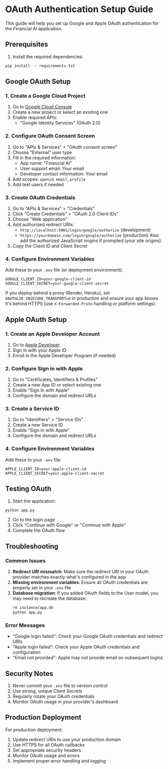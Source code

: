 # OAuth Authentication Setup Guide

This guide will help you set up Google and Apple OAuth authentication for the Financial AI application.

## Prerequisites

1. Install the required dependencies:
```bash
pip install -r requirements.txt
```

## Google OAuth Setup

### 1. Create a Google Cloud Project

1. Go to [Google Cloud Console](https://console.cloud.google.com/)
2. Create a new project or select an existing one
3. Enable required APIs:
   - "Google Identity Services" (OAuth 2.0)

### 2. Configure OAuth Consent Screen

1. Go to "APIs & Services" > "OAuth consent screen"
2. Choose "External" user type
3. Fill in the required information:
   - App name: "Financial AI"
   - User support email: Your email
   - Developer contact information: Your email
4. Add scopes: `openid`, `email`, `profile`
5. Add test users if needed

### 3. Create OAuth Credentials

1. Go to "APIs & Services" > "Credentials"
2. Click "Create Credentials" > "OAuth 2.0 Client IDs"
3. Choose "Web application"
4. Add authorized redirect URIs:
   - `http://localhost:5001/login/google/authorize` (development)
   - `https://yourdomain.com/login/google/authorize` (production)
   Also add the authorized JavaScript origins if prompted (your site origins).
5. Copy the Client ID and Client Secret

### 4. Configure Environment Variables

Add these to your `.env` file (or deployment environment):
```
GOOGLE_CLIENT_ID=your-google-client-id
GOOGLE_CLIENT_SECRET=your-google-client-secret
```

If you deploy behind a proxy (Render, Heroku), set `OAUTHLIB_INSECURE_TRANSPORT=0` in production and ensure your app knows it's behind HTTPS (use `X-Forwarded-Proto` handling or platform settings).

## Apple OAuth Setup

### 1. Create an Apple Developer Account

1. Go to [Apple Developer](https://developer.apple.com/)
2. Sign in with your Apple ID
3. Enroll in the Apple Developer Program (if needed)

### 2. Configure Sign in with Apple

1. Go to "Certificates, Identifiers & Profiles"
2. Create a new App ID or select existing one
3. Enable "Sign In with Apple"
4. Configure the domain and redirect URLs

### 3. Create a Service ID

1. Go to "Identifiers" > "Service IDs"
2. Create a new Service ID
3. Enable "Sign In with Apple"
4. Configure the domain and redirect URLs

### 4. Configure Environment Variables

Add these to your `.env` file:
```
APPLE_CLIENT_ID=your-apple-client-id
APPLE_CLIENT_SECRET=your-apple-client-secret
```

## Testing OAuth

1. Start the application:
```bash
python app.py
```

2. Go to the login page
3. Click "Continue with Google" or "Continue with Apple"
4. Complete the OAuth flow

## Troubleshooting

### Common Issues

1. **Redirect URI mismatch**: Make sure the redirect URI in your OAuth provider matches exactly what's configured in the app
2. **Missing environment variables**: Ensure all OAuth credentials are properly set in your `.env` file
3. **Database migration**: If you added OAuth fields to the User model, you may need to recreate the database:
   ```bash
   rm instance/app.db
   python app.py
   ```

### Error Messages

- "Google login failed": Check your Google OAuth credentials and redirect URIs
- "Apple login failed": Check your Apple OAuth credentials and configuration
- "Email not provided": Apple may not provide email on subsequent logins

## Security Notes

1. Never commit your `.env` file to version control
2. Use strong, unique Client Secrets
3. Regularly rotate your OAuth credentials
4. Monitor OAuth usage in your provider's dashboard

## Production Deployment

For production deployment:

1. Update redirect URIs to use your production domain
2. Use HTTPS for all OAuth callbacks
3. Set appropriate security headers
4. Monitor OAuth usage and errors
5. Implement proper error handling and logging

